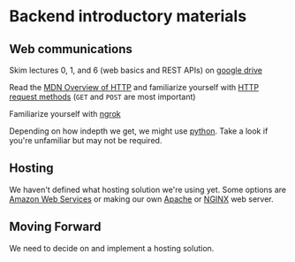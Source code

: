 # Backend introductory materials

## Web communications

Skim lectures 0, 1, and 6 (web basics and REST APIs) on [google drive](https://drive.google.com/open?id=14WXPCo7AtJW7YdWtMhi76lBiVXvS_yFf)

Read the [MDN Overview of HTTP](https://developer.mozilla.org/en-US/docs/Web/HTTP/Overview) and familiarize yourself with [HTTP request methods](https://developer.mozilla.org/en-US/docs/Web/HTTP/Methods) (`GET` and `POST` are most important)

Familiarize yourself with [ngrok](https://ngrok.com/product)

Depending on how indepth we get, we might use [python](https://www.tutorialspoint.com/python/index.htm). Take a look if you're unfamiliar but may not be required.

## Hosting

We haven't defined what hosting solution we're using yet. Some options are [Amazon Web Services](https://aws.amazon.com/what-is-cloud-computing/?nc2=h_ql_le_int_cc) or making our own [Apache](https://www.hostinger.com/tutorials/what-is-apache) or [NGINX](https://www.hostinger.com/tutorials/what-is-nginx) web server.

## Moving Forward

We need to decide on and implement a hosting solution.
